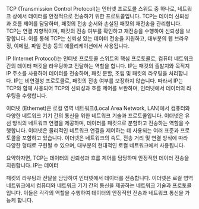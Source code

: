 TCP (Transmission Control Protocol)는 인터넷 프로토콜 스위트 중 하나로, 네트워크 상에서 데이터를 안정적으로 전송하기 위한 프로토콜입니다. TCP는 데이터 신뢰성과 흐름 제어를 담당하며, 패킷의 전송 순서와 손실된 패킷의 재전송을 관리합니다. TCP는 연결 지향적이며, 패킷의 전송 여부를 확인하고 재전송을 수행하여 신뢰성을 보장합니다. 이를 통해 TCP는 신뢰성 있는 데이터 전송을 지원하고, 대부분의 웹 브라우징, 이메일, 파일 전송 등의 애플리케이션에서 사용됩니다.

IP (Internet Protocol)는 인터넷 프로토콜 스위트의 핵심 프로토콜로, 컴퓨터 네트워크 간의 데이터 패킷을 라우팅하고 전달하는 역할을 합니다. IP는 패킷의 출발지와 목적지 IP 주소를 사용하여 데이터를 전송하며, 패킷 분할, 조립 및 패킷의 라우팅을 처리합니다. IP는 비연결성 프로토콜로, 패킷의 전송 여부를 보장하지 않습니다. 따라서 IP는 TCP와 함께 사용되어 TCP의 신뢰성과 흐름 제어를 보완하며, 인터넷에서 데이터의 라우팅을 수행합니다.

이더넷 (Ethernet)은 로컬 영역 네트워크(Local Area Network, LAN)에서 컴퓨터와 다양한 네트워크 기기 간의 통신을 위한 네트워크 기술과 프로토콜입니다. 이더넷은 유선 방식의 네트워크 연결을 제공하며, 데이터를 패킷으로 분할하고 전송하는 역할을 수행합니다. 이더넷은 물리적인 네트워크 연결을 제어하는 데 사용되는 여러 표준과 프로토콜을 포함하고 있습니다. 이더넷은 네트워크의 속도, 전송 거리 및 연결 방식에 따라 다양한 형태로 구현될 수 있으며, 대부분의 현대적인 로컬 네트워크에서 사용됩니다.

요약하자면, TCP는 데이터의 신뢰성과 흐름 제어를 담당하며 안정적인 데이터 전송을 지원합니다. IP는 데이터

 패킷의 라우팅과 전달을 담당하여 인터넷에서 데이터를 전송합니다. 이더넷은 로컬 영역 네트워크에서 컴퓨터와 네트워크 기기 간의 통신을 제공하는 네트워크 기술과 프로토콜입니다. 이들은 각각의 역할을 수행하여 데이터의 안정적인 전송과 네트워크 통신을 가능케 합니다.